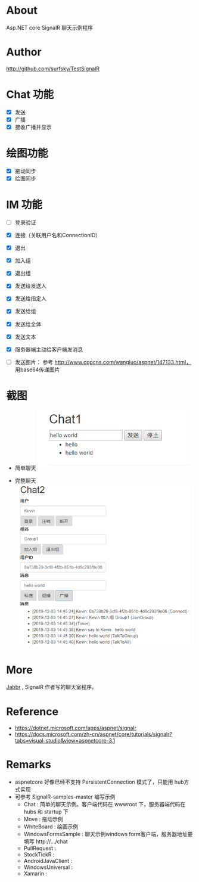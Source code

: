 ﻿# About

Asp.NET core SignalR 聊天示例程序

# Author

<http://github.com/surfsky/TestSignalR>

# Chat 功能
- [x] 发送
- [x] 广播
- [x] 接收广播并显示

# 绘图功能
- [x] 拖动同步
- [x] 绘图同步

# IM 功能
- [ ] 登录验证
- [x] 连接（关联用户名和ConnectionID）
- [x] 退出
- [x] 加入组
- [x] 退出组
- [x] 发送给发送人
- [x] 发送给指定人
- [x] 发送给组
- [x] 发送给全体
- [x] 发送文本
- [x] 服务器端主动给客户端发消息
- [ ] 发送图片： 参考 http://www.cppcns.com/wangluo/aspnet/147133.html， 用base64传递图片


# 截图

- 简单聊天
![](chat1.png)

- 完整聊天
![](chat2.png)

# More

[Jabbr](https://github.com/JabbR/JabbR) , SignalR 作者写的聊天室程序。



# Reference

- https://dotnet.microsoft.com/apps/aspnet/signalr
- https://docs.microsoft.com/zh-cn/aspnet/core/tutorials/signalr?tabs=visual-studio&view=aspnetcore-3.1


# Remarks

- aspnetcore 好像已经不支持 PersistentConnection 模式了，只能用 hub方式实现
- 可参考 SignalR-samples-master 编写示例
    - Chat                : 简单的聊天示例。客户端代码在 wwwroot 下，服务器端代码在 hubs 和 startup 下
    - Move                : 拖动示例
    - WhiteBoard          : 绘画示例
    - WindowsFormsSample  : 聊天示例windows form客户端，服务器地址要填写 http://.../chat
    - PullRequest         : 
    - StockTickR          : 
    - AndroidJavaClient   : 
    - WindowsUniversal    : 
    - Xamarin             : 



